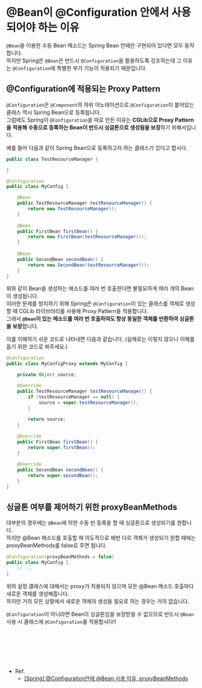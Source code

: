 # @Bean이 @Configuration 안에서 사용되어야 하는 이유
`@Bean`을 이용한 수동 Bean 메소드는 Spring Bean 안에만 구현되어 있다면 모두 동작합니다.  
하지만 Spring은 `@Bean`은 반드시 `@Configuration`을 활용하도록 강조하는데 그 이유는 `@Configuration`에 특별한 부가 기능이 적용되기 때문입니다.  

## @Configuration에 적용되는 Proxy Pattern
`@Configuration`은 `@Component`의 하위 어노테이션으로 `@Configuration`이 붙어있는 클래스 역시 Spring Bean으로 등록됩니다.   
그럼에도 Spring이 `@Configuration`을 따로 만든 이유는 **CGLib으로 Proxy Pattern을 적용해 수동으로 등록하는 Bean이 반드시 싱글톤으로 생성됨을 보장**하기 위해서입니다.  

예를 들어 다음과 같이 Spring Bean으로 등록하고자 하는 클래스가 있다고 합시다.
``` java
public class TestResourceManager {

}
```
``` java
@Configuration
public class MyConfig {

    @Bean
    public TestResourceManager testResourceManager() {
        return new TestResourceManager();
    }
    
    @Bean
    public FirstBean firstBean() {
        return new FirstBean(testResourceManager());
    }
    
    @Bean
    public SecondBean secondBean() {
        return new SecondBean(testResourceManager());
    }
}
```
위와 같이 Bean을 생성하는 메소드를 여러 번 호출한다면 불필요하게 여러 개의 Bean이 생성됩니다.  
이러한 문제를 방지하기 위해 Spring은 `@Configuration`이 있는 클래스를 객체로 생성할 때 CGLib 라이브러리를 사용해 Proxy Pattern을 적용합니다.  
그래서 **`@Bean`이 있는 메소드를 여러 번 호출하여도 항상 동일한 객체를 반환하여 싱글톤을 보장**합니다.

이를 이해하기 쉬운 코드로 나타내면 다음과 같습니다. (실제로는 이렇지 않으니 이해를 돕기 위한 코드로 봐주세요.)
``` java
@Configuration
public class MyConfigProxy extends MyConfig { 

    private Object source;

    @Override
    public TestResourceManager testResourceManager() {
        if (testResourceManager == null) {
            source = super.testResourceManager();
        }
        
        return source; 
    } 
    
    @Override
    public FirstBean firstBean() {
        return super.firstBean();
    } 
    
    @Override
    public SecondBean secondBean() {
        return super.secondBean();
    } 
}
```

## 싱글톤 여부를 제어하기 위한 proxyBeanMethods
대부분의 경우에는 `@Bean`에 의한 수동 빈 등록을 할 때 싱글톤으로 생성되기를 원합니다.   
하지만 @Bean 메소드를 호출할 때 의도적으로 매번 다르 객체가 생성되기 원할 때에는 proxyBeanMethods를 false로 주면 됩니다.  

``` java
@Configuration(proxyBeanMethods = false)
public class MyConfig {
    // ...
}
```
위의 설정 클래스에 대해서는 proxy가 적용되지 않으며 모든 @Bean 메소드 호출마다 새로운 객체를 생성해줍니다.  
하지만 거의 모든 상황에서 새로운 객체의 생성을 필요로 하는 경우는 거의 없습니다.  



`@Configuration`이 아니라면 Bean이 싱글톤임을 보장받을 수 없으므로 반드시 `@Bean` 사용 시 클래스에 `@Configuration`를 적용합시다!!




<br/><br/><br/><br/><br/>

* Ref.
    * [[Spring] @Configuration안에 @Bean 사용 이유, proxyBeanMethods](https://mangkyu.tistory.com/234)